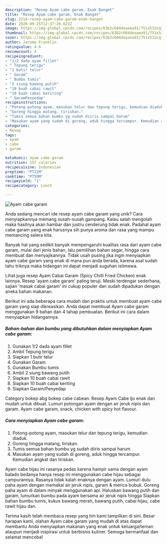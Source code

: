 ```yaml
---
description: "Resep Ayam cabe garam, Enak Banget"
title: "Resep Ayam cabe garam, Enak Banget"
slug: 2214-resep-ayam-cabe-garam-enak-banget
date: 2020-09-25T12:37:26.622Z
image: https://img-global.cpcdn.com/recipes/63b2c604deaaea91/751x532cq70/ayam-cabe-garam-foto-resep-utama.jpg
thumbnail: https://img-global.cpcdn.com/recipes/63b2c604deaaea91/751x532cq70/ayam-cabe-garam-foto-resep-utama.jpg
cover: https://img-global.cpcdn.com/recipes/63b2c604deaaea91/751x532cq70/ayam-cabe-garam-foto-resep-utama.jpg
author: Jerome Franklin
ratingvalue: 4.6
reviewcount: 4
recipeingredient:
- "1/2 dada ayam fillet"
- " Tepung terigu"
- "1 butir telur"
- " Garam"
- " Bumbu tumis"
- "2 siung bawang putih"
- "10 buah cabai rawit"
- "10 buah cabai keriting"
- " GaramPenyedap"
recipeinstructions:
- "Potong-potong ayam, masukan telur dan tepung terigu, kemudian diaduk."
- "Goreng hingga matang, tiriskan."
- "Tumis semua bahan bumbu yg sudah diiris sampai harum"
- "Masukan ayam yang sudah di goreng, aduk hingga tercampur. Kemudian angkat dan tiriskan."
categories:
- Resep
tags:
- ayam
- cabe
- garam

katakunci: ayam cabe garam 
nutrition: 157 calories
recipecuisine: Indonesian
preptime: "PT21M"
cooktime: "PT59M"
recipeyield: "1"
recipecategory: Lunch

---
```



![Ayam cabe garam](https://img-global.cpcdn.com/recipes/63b2c604deaaea91/751x532cq70/ayam-cabe-garam-foto-resep-utama.jpg)

Anda sedang mencari ide resep ayam cabe garam yang unik? Cara menyiapkannya memang susah-susah gampang. Kalau salah mengolah maka hasilnya akan hambar dan justru cenderung tidak enak. Padahal ayam cabe garam yang enak harusnya sih punya aroma dan rasa yang mampu memancing selera kita.

Banyak hal yang sedikit banyak mempengaruhi kualitas rasa dari ayam cabe garam, mulai dari jenis bahan, lalu pemilihan bahan segar, hingga cara membuat dan menyajikannya. Tidak usah pusing jika ingin menyiapkan ayam cabe garam yang enak di mana pun anda berada, karena asal sudah tahu triknya maka hidangan ini dapat menjadi suguhan istimewa.

Lihat juga resep Ayam Cabai Garam (Spicy Chilli Fried Chicken) enak lainnya. Resep &#39;ayam cabe garam&#39; paling teruji. Meski terdengar sederhana, sajian &#39;masak cabai garam&#39; ini cukup populer dan sudah dipadukan dengan aneka bahan makanan.


Berikut ini ada beberapa cara mudah dan praktis untuk membuat ayam cabe garam yang siap dikreasikan. Anda dapat membuat Ayam cabe garam menggunakan 9 bahan dan 4 tahap pembuatan. Berikut ini cara dalam menyiapkan hidangannya.

<!--inarticleads1-->

##### Bahan-bahan dan bumbu yang dibutuhkan dalam menyiapkan Ayam cabe garam:

1. Gunakan 1/2 dada ayam fillet
1. Ambil  Tepung terigu
1. Siapkan 1 butir telur
1. Gunakan  Garam
1. Gunakan  Bumbu tumis
1. Ambil 2 siung bawang putih
1. Siapkan 10 buah cabai rawit
1. Siapkan 10 buah cabai keriting
1. Siapkan  Garam/Penyedap


Category bokep abg bokep cabe cabean. Resep Ayam Cabe Ijo enak dan mudah untuk dibuat. Lumuri potongan ayam dengan air jeruk nipis dan garam. Ayam cabe garam, snack, chicken with spicy hot flavour. 

<!--inarticleads2-->

##### Cara menyiapkan Ayam cabe garam:

1. Potong-potong ayam, masukan telur dan tepung terigu, kemudian diaduk.
1. Goreng hingga matang, tiriskan.
1. Tumis semua bahan bumbu yg sudah diiris sampai harum
1. Masukan ayam yang sudah di goreng, aduk hingga tercampur. Kemudian angkat dan tiriskan.


Ayam cabe hijau ini rasanya pedas karena hampir sama dengan ayam balado bedanya hanya resep ini menggunakan cabe hijau sebagai campurannya. Rasanya tidak kalah enaknya dengan ayam. Lumuri dulu paha ayam dengan memakai air jeruk nipis, garam &amp; merica bubuk. Goreng paha ayam di dalam minyak menggunakan api. Haluskan bawang putih dan garam, lumurkan bumbu pada ayam bersama air jeruk nipis hingga Siapkan bahan bumbu tumis, kukus bawang merah, bawang putih, cabai hijau, cabe rawit hijau dan. 

Terima kasih telah membaca resep yang tim kami tampilkan di sini. Besar harapan kami, olahan Ayam cabe garam yang mudah di atas dapat membantu Anda menyiapkan makanan yang enak untuk keluarga/teman ataupun menjadi inspirasi untuk berbisnis kuliner. Semoga bermanfaat dan selamat mencoba!

